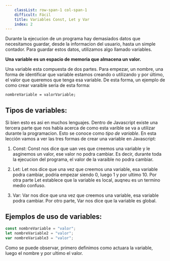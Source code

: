 ```yaml
---
    classList: row-span-1 col-span-1
    difficult: Fácil
    title: Variables Const, Let y Var
    index: 2
---
```


Durante la ejecucion de un programa hay demasiados datos que necesitamos guardar, desde la informacion del usuario, hasta un simple contador. Para guardar estos datos, utilizamos algo llamado variables.

**Una variable es un espacio de memoria que almacena un valor.**

Una variable esta compuesta de dos partes. Para empezar, un nombre, una forma de identificar que variable estamos creando o utilizando y por último, el valor que queremos que tenga esa variable. De esta forma, un ejemplo de como crear varaible seria de esta forma:

`nombreVariable = valorVariable;`

## Tipos de variables:

Si bien esto es asi en muchos lenguajes. Dentro de Javascript existe una tercera parte que nos habla acerca de como esta varible se va a utilizar durante la programacion. Esto se conoce como _tipo de variable_. En esta lección vamos a ver las tres formas de crear una variable en Javascript:

1. Const: Const nos dice que uan ves que creemos una variable y le asginemos un valor, ese valor no podra cambiar. Es decir, durante toda la ejecucion del programa, el valor de la varaible no podra cambiar.

2. Let: Let nos dice que una vez que creemos una variable, esa variable podra cambiar, podria empezar siendo 0, luego 1 y por ultimo 10. Por otra parte Let establece que la variable es local, auqneu es un termino medio confuso.

3. Var: Var nos dice que una vez que creemos una variable, esa variable podra cambiar. Por otro parte, Var nos dice que la variable es global.

## Ejemplos de uso de variables:

```js
const nombreVariable = "valor";
let nombreVariable2 = "valor";
var nombreVariable3 = "valor";
```

Como se puede observar, primero definimos como actuara la variable, luego el nombre y por ultimo el valor.
